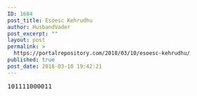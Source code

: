 ```yaml
---
ID: 1684
post_title: Esoesc Kehrudhu
author: HusbandVader
post_excerpt: ""
layout: post
permalink: >
  https://portalrepository.com/2018/03/10/esoesc-kehrudhu/
published: true
post_date: 2018-03-10 19:42:21
---
```

<pre>101111000011</pre>